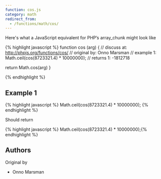 ```yaml
---
function: cos.js
category: math
redirect_from:
  - /functions/math/cos/
---
```


<!-- WARNING! This file is auto generated by `npm run web:inject`, do not edit by hand -->

Here's what a JavaScript equivalent for PHP’s array_chunk might look like

{% highlight javascript %}
function cos (arg) {
  //  discuss at: http://phpjs.org/functions/cos/
  // original by: Onno Marsman
  //   example 1: Math.ceil(cos(8723321.4) * 10000000);
  //   returns 1: -1812718

  return Math.cos(arg)
}

{% endhighlight %}

## Example 1

{% highlight javascript %}
Math.ceil(cos(8723321.4) * 10000000);
{% endhighlight %}

Should return

{% highlight javascript %}
Math.ceil(cos(8723321.4) * 10000000);{% endhighlight %}


## Authors


Original by

- Onno Marsman


